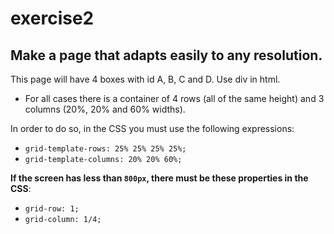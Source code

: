 # exercise2
## Make a page that adapts easily to any resolution. 
This page will have 4 boxes with id A, B, C and D. Use div in html.
- For all cases there is a container of 4 rows (all of the same height) and 3 columns (20%, 20% and 60% widths).

In order to do so, in the CSS you must use the following expressions:
- `grid-template-rows: 25% 25% 25% 25%;`
- `grid-template-columns: 20% 20% 60%;`

**If the screen has less than `800px`, there must be these properties in the CSS**:
- `grid-row: 1;`
- `grid-column: 1/4;`
